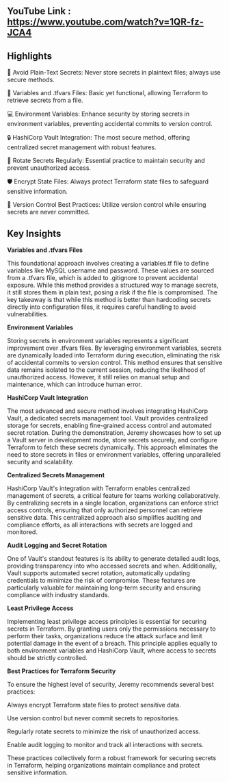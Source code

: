 ## YouTube Link : https://www.youtube.com/watch?v=1QR-fz-JCA4

## Highlights
  🔐 Avoid Plain-Text Secrets: Never store secrets in plaintext files; always use secure methods.
  
  📝 Variables and .tfvars Files: Basic yet functional, allowing Terraform to retrieve secrets from a file.
  
  💻 Environment Variables: Enhance security by storing secrets in environment variables, preventing accidental commits to version control.
  
  🔒 HashiCorp Vault Integration: The most secure method, offering centralized secret management with robust features.
  
  🔄 Rotate Secrets Regularly: Essential practice to maintain security and prevent unauthorized access.
  
  🛡️ Encrypt State Files: Always protect Terraform state files to safeguard sensitive information.
  
  📝 Version Control Best Practices: Utilize version control while ensuring secrets are never committed.



## Key Insights
**Variables and .tfvars Files**

This foundational approach involves creating a variables.tf file to define variables like MySQL username and password. These values are sourced from a .tfvars file, which is added to .gitignore to prevent accidental exposure. While this method provides a structured way to manage secrets, it still stores them in plain text, posing a risk if the file is compromised. The key takeaway is that while this method is better than hardcoding secrets directly into configuration files, it requires careful handling to avoid vulnerabilities.

**Environment Variables**

Storing secrets in environment variables represents a significant improvement over .tfvars files. By leveraging environment variables, secrets are dynamically loaded into Terraform during execution, eliminating the risk of accidental commits to version control. This method ensures that sensitive data remains isolated to the current session, reducing the likelihood of unauthorized access. However, it still relies on manual setup and maintenance, which can introduce human error.

**HashiCorp Vault Integration**

The most advanced and secure method involves integrating HashiCorp Vault, a dedicated secrets management tool. Vault provides centralized storage for secrets, enabling fine-grained access control and automated secret rotation. During the demonstration, Jeremy showcases how to set up a Vault server in development mode, store secrets securely, and configure Terraform to fetch these secrets dynamically. This approach eliminates the need to store secrets in files or environment variables, offering unparalleled security and scalability.

**Centralized Secrets Management**

HashiCorp Vault's integration with Terraform enables centralized management of secrets, a critical feature for teams working collaboratively. By centralizing secrets in a single location, organizations can enforce strict access controls, ensuring that only authorized personnel can retrieve sensitive data. This centralized approach also simplifies auditing and compliance efforts, as all interactions with secrets are logged and monitored.

**Audit Logging and Secret Rotation**

One of Vault's standout features is its ability to generate detailed audit logs, providing transparency into who accessed secrets and when. Additionally, Vault supports automated secret rotation, automatically updating credentials to minimize the risk of compromise. These features are particularly valuable for maintaining long-term security and ensuring compliance with industry standards.

**Least Privilege Access**

Implementing least privilege access principles is essential for securing secrets in Terraform. By granting users only the permissions necessary to perform their tasks, organizations reduce the attack surface and limit potential damage in the event of a breach. This principle applies equally to both environment variables and HashiCorp Vault, where access to secrets should be strictly controlled.

**Best Practices for Terraform Security**

To ensure the highest level of security, Jeremy recommends several best practices:

Always encrypt Terraform state files to protect sensitive data.<p>
Use version control but never commit secrets to repositories.<p>
Regularly rotate secrets to minimize the risk of unauthorized access.<p>
Enable audit logging to monitor and track all interactions with secrets.<p>
These practices collectively form a robust framework for securing secrets in Terraform, helping organizations maintain compliance and protect sensitive information.<p>



